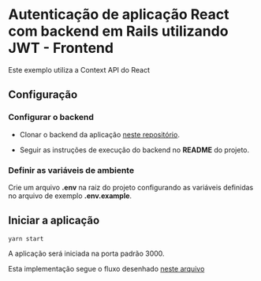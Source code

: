 # Autenticação de aplicação React com backend em Rails utilizando JWT - Frontend

Este exemplo utiliza a Context API do React

## Configuração

### Configurar o backend

- Clonar o backend da aplicação [neste repositório](https://github.com/lucivaldo/auth-react-rails-jwt-backend).

- Seguir as instruções de execução do backend no __README__ do projeto.

### Definir as variáveis de ambiente

Crie um arquivo __.env__ na raiz do projeto configurando as variáveis definidas no arquivo de exemplo __.env.example__.

## Iniciar a aplicação

`yarn start`

A aplicação será iniciada na porta padrão 3000.

Esta implementação segue o fluxo desenhado [neste arquivo](https://github.com/lucivaldo/auth-react-rails-jwt-frontend/blob/main/docs/Autentica%C3%A7%C3%A3o%20JWT%20-%20Fluxo%20frontend%20React%20com%20backend%20em%20Rails.png)

